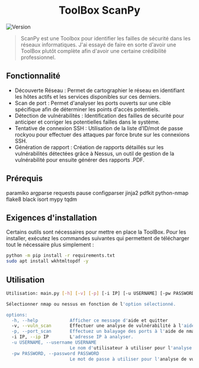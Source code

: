 <h1 align="center">ToolBox ScanPy</h1>
<p>
  <img alt="Version" src="https://img.shields.io/badge/version-0.1-blue.svg?cacheSeconds=2592000" />
</p>

> ScanPy est une Toolbox pour identifier les failles de sécurité dans les réseaux informatiques. J'ai essayé de faire en sorte d'avoir une ToolBox plutôt complète afin d'avoir une certaine crédibilité professionnel.


## Fonctionnalité 
 - Découverte Réseau : Permet de cartographier le réseau en identifiant les hôtes actifs et les services disponibles sur ces derniers.
 - Scan de port : Permet d'analyser les ports ouverts sur une cible spécifique afin de déterminer les points d'accès potentiels.
 - Détection de vulnérabilités : Identification des failles de sécurité pour anticiper et corriger les potentielles failles dans le système.
 - Tentative de connexion SSH : Utilisation de la liste d’ID/mot de passe rockyou pour effectuer des attaques par force brute sur les connexions SSH.
 - Génération de rapport : Création de rapports détaillés sur les vulnérabilités détectées grâce à Nessus, un outil de gestion de la vulnérabilité pour ensuite générer des rapports .PDF.


## Prérequis 

paramiko
argparse
requests
pause
configparser
jinja2
pdfkit
python-nmap
flake8
black
isort
mypy
tqdm

## Exigences d'installation

Certains outils sont nécessaires pour mettre en place la ToolBox. Pour les installer, exécutez les commandes suivantes qui permettent de télécharger tout le nécessaire plus simplement :

```sh
python -m pip install -r requirements.txt
sudo apt install wkhtmltopdf -y
```

## Utilisation

```sh
Utilisation: main.py [-h] [-v] [-p] [-i IP] [-u USERNAME] [-pw PASSWORD]

Sélectionner nmap ou nessus en fonction de l'option sélectionné.

options:
  -h, --help            Afficher ce message d'aide et quitter
  -v, --vuln_scan       Effectuer une analyse de vulnérabilité à l'aide de Nessus
  -p, --port_scan       Effectuez un balayage des ports à l'aide de nmap.
  -i IP, --ip IP        L'adresse IP à analyser.
  -u USERNAME, --username USERNAME
                        Le nom d'utilisateur à utiliser pour l'analyse de vulnérabilité.
  -pw PASSWORD, --password PASSWORD
                        Le mot de passe à utiliser pour l'analyse de vulnérabilité.
```




